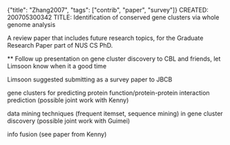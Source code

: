 {"title": "Zhang2007", "tags": ["contrib", "paper", "survey"]}
CREATED: 200705300342
TITLE: Identification of conserved gene clusters via whole genome analysis

A review paper that includes future research topics, for the Graduate Research Paper part of NUS CS PhD.

** Follow up
presentation on gene cluster discovery to CBL and friends, let Limsoon know
when it a good time

Limsoon suggested submitting as a survey paper to JBCB

gene clusters for predicting protein function/protein-protein interaction
prediction (possible joint work with Kenny)

data mining techniques (frequent itemset, sequence mining) in gene cluster
discovery (possible joint work with Guimei)

info fusion (see paper from Kenny)
